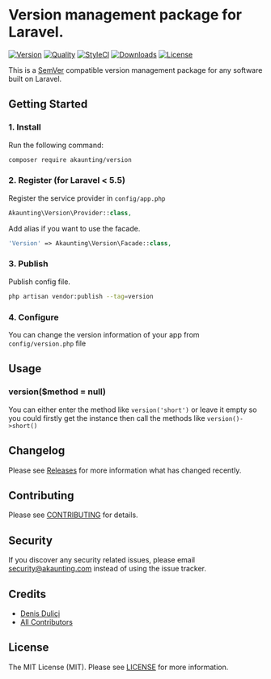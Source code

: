# Version management package for Laravel.

[![Version](https://poser.pugx.org/akaunting/version/v/stable.svg)](https://github.com/akaunting/version/releases)
[![Quality](https://scrutinizer-ci.com/g/akaunting/version/badges/quality-score.png?b=master)](https://scrutinizer-ci.com/g/akaunting/version)
[![StyleCI](https://styleci.io/repos/95012030/shield?style=flat&branch=master)](https://styleci.io/repos/95012030)
[![Downloads](https://poser.pugx.org/akaunting/version/d/total.svg)](https://github.com/akaunting/version)
[![License](https://poser.pugx.org/akaunting/version/license.svg)](LICENSE.md)

This is a [SemVer](http://semver.org) compatible version management package for any software built on Laravel.

## Getting Started

### 1. Install

Run the following command:

```bash
composer require akaunting/version
```

### 2. Register (for Laravel < 5.5)

Register the service provider in `config/app.php`

```php
Akaunting\Version\Provider::class,
```

Add alias if you want to use the facade.

```php
'Version' => Akaunting\Version\Facade::class,
```

### 3. Publish

Publish config file.

```bash
php artisan vendor:publish --tag=version
```


### 4. Configure

You can change the version information of your app from `config/version.php` file

## Usage

### version($method = null)

You can either enter the method like `version('short')` or leave it empty so you could firstly get the instance then call the methods like `version()->short()`

## Changelog

Please see [Releases](../../releases) for more information what has changed recently.

## Contributing

Please see [CONTRIBUTING](CONTRIBUTING.md) for details.

## Security

If you discover any security related issues, please email security@akaunting.com instead of using the issue tracker.

## Credits

- [Denis Duliçi](https://github.com/denisdulici)
- [All Contributors](../../contributors)

## License

The MIT License (MIT). Please see [LICENSE](LICENSE.md) for more information.